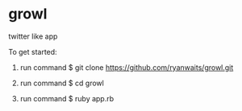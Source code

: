 # growl
twitter like app

To get started: 

1. run command $ git clone https://github.com/ryanwaits/growl.git

2. run command $ cd growl

3. run command $ ruby app.rb
